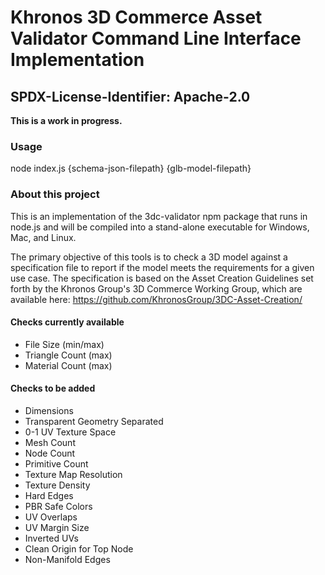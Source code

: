 # Khronos 3D Commerce Asset Validator Command Line Interface Implementation

## SPDX-License-Identifier: Apache-2.0

**This is a work in progress.**

### Usage
node index.js {schema-json-filepath} {glb-model-filepath}

### About this project
This is an implementation of the 3dc-validator npm package that
runs in node.js and will be compiled into a stand-alone executable for Windows,
Mac, and Linux.

The primary objective of this tools is to check a 3D model against a
specification file to report if the model meets the requirements for a given
use case. The specification is based on the Asset Creation Guidelines set forth
by the Khronos Group's 3D Commerce Working Group, which are available here:
https://github.com/KhronosGroup/3DC-Asset-Creation/

#### Checks currently available
* File Size (min/max)
* Triangle Count (max)
* Material Count (max)

#### Checks to be added
* Dimensions
* Transparent Geometry Separated
* 0-1 UV Texture Space
* Mesh Count
* Node Count
* Primitive Count
* Texture Map Resolution
* Texture Density
* Hard Edges
* PBR Safe Colors
* UV Overlaps
* UV Margin Size
* Inverted UVs
* Clean Origin for Top Node
* Non-Manifold Edges

